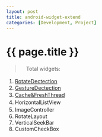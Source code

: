 ```yaml
---
layout: post
title: android-widget-extend
categories: [Development, Project]
---
```


{{ page.title }}
================

> 　Total widgets:

 1. <a href="http://gqjjqg.github.io/development/project/2014/06/24/RotateDectection.html">RotateDectection</a>　　
 2. <a href="http://gqjjqg.github.io/development/project/2014/06/26/GestureDectection.html">GestureDectection</a>
 3. <a href="http://gqjjqg.github.io/development/project/2014/06/29/CacheThread.html">Cache&FreshThread</a>   　
 4. HorizontalListView   　
 5. ImageController   　　
 6. RotateLayout
 7. VerticalSeekBar
 8. CustomCheckBox
